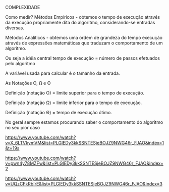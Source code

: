 COMPLEXIDADE

Como medir?
Métodos Empíricos - obtemos o tempo de execução através da execução propriamente dita do algoritmo, considerando-se entradas diversas.

Métodos Analíticos - obtemos uma ordem de grandeza do tempo execução através de expressões matemáticas que traduzam o comportamento de um algoritmo.


Ou seja a idéia central
tempo de execução = número de passos efetuados pelo algoritmo


A variável usada para calcular é o tamanho da entrada.


As Notações O, Ω e Θ

Definição (notação O)  =  limite superior para o tempo de execução.

Definição (notação Ω)  =  limite inferior para o tempo de execução.

Definição (notação Θ)  =  tempo de execução ótimo.

No geral sempre estamos procurando saber o comportamento do algoritmo no seu pior caso

https://www.youtube.com/watch?v=X_6LTVkymVM&list=PLGlEDy3kkSSNTESjeBOJZ9NWG46r_FJAO&index=1&t=19s

https://www.youtube.com/watch?v=pwn4y78MZFw&list=PLGlEDy3kkSSNTESjeBOJZ9NWG46r_FJAO&index=2

https://www.youtube.com/watch?v=UQzCFkRbIrE&list=PLGlEDy3kkSSNTESjeBOJZ9NWG46r_FJAO&index=3